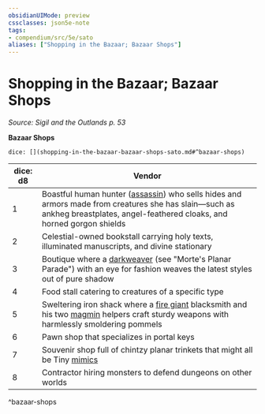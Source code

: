 ```yaml
---
obsidianUIMode: preview
cssclasses: json5e-note
tags:
- compendium/src/5e/sato
aliases: ["Shopping in the Bazaar; Bazaar Shops"]
---
```

# Shopping in the Bazaar; Bazaar Shops
*Source: Sigil and the Outlands p. 53* 

**Bazaar Shops**

`dice: [](shopping-in-the-bazaar-bazaar-shops-sato.md#^bazaar-shops)`

| dice: d8 | Vendor |
|----------|--------|
| 1 | Boastful human hunter ([assassin](/Systems/5e/bestiary/humanoid/assassin.md)) who sells hides and armors made from creatures she has slain—such as ankheg breastplates, angel-feathered cloaks, and horned gorgon shields |
| 2 | Celestial-owned bookstall carrying holy texts, illuminated manuscripts, and divine stationary |
| 3 | Boutique where a [darkweaver](/Systems/5e/bestiary/aberration/darkweaver-mpp.md) (see "Morte's Planar Parade") with an eye for fashion weaves the latest styles out of pure shadow |
| 4 | Food stall catering to creatures of a specific type |
| 5 | Sweltering iron shack where a [fire giant](/Systems/5e/bestiary/giant/fire-giant.md) blacksmith and his two [magmin](/Systems/5e/bestiary/elemental/magmin.md) helpers craft sturdy weapons with harmlessly smoldering pommels |
| 6 | Pawn shop that specializes in portal keys |
| 7 | Souvenir shop full of chintzy planar trinkets that might all be Tiny [mimics](/Systems/5e/bestiary/monstrosity/mimic.md) |
| 8 | Contractor hiring monsters to defend dungeons on other worlds |
^bazaar-shops